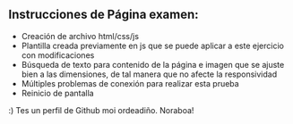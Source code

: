 ## Instrucciones de Página examen:
- Creación de archivo html/css/js 
- Plantilla creada previamente en js que se puede aplicar a este ejercicio con modificaciones
- Búsqueda de texto para contenido de la página e imagen que se ajuste bien a las dimensiones, de tal manera que no afecte la responsividad
- Múltiples problemas de conexión para realizar esta prueba
- Reinicio de pantalla 


:) Tes un perfil de Github moi ordeadiño. Noraboa!
